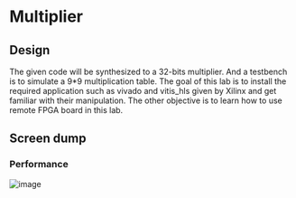 # Multiplier

## Design
The given code will be synthesized to a 32-bits multiplier. And a testbench is to simulate a 9*9  multiplication table.
The goal of this lab is to install the required application such as vivado and vitis_hls given by Xilinx and get familiar with their manipulation. The other objective is to learn how to use remote FPGA board in this lab.

## Screen dump
### Performance 
![image](https://github.com/Hao-1014/hao_soclab/assets/137171680/b915bc45-47d7-4601-a4dc-e3a32dc95fb8)

